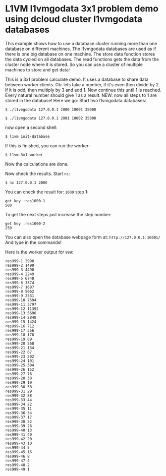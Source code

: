 L1VM l1vmgodata 3x1 problem demo using dcloud cluster l1vmgodata databases
==========================================================================
This example shows how to use a database cluster running more than one database on different machines.
The l1vmgodata databases are used as if there is one big database on one machine.
The store data function stores the data cycled on all databases.
The read functions gets the data from the cluster node where it is stored.
So you can use a cluster of multiple machines to store and get data! <br>

This is a 3x1 problem calculate demo.
It uses a database to share data between worker clients.
Ok: lets take a number, if it's even then divide by 2.
If it is odd, then multiply by 3 and add 1.
Now continue this until 1 is reached.
Every natural number should give 1 as a result.
NEW: now all steps to 1 are stored in the database!
Here we go:
Start two l1vmgodata databases:

```
$ ./l1vmgodata 127.0.0.1 2000 10001 35000
```

```
$ ./l1vmgodata 127.0.0.1 2001 10002 35000
```

now open a second shell:

```
$ l1vm init-database 
```

If this is finished, you can run the worker:

```
$ l1vm 3x1-worker
```

Now the calculations are done.

Now check the results. Start ```nc```:

```
$ nc 127.0.0.1 2000
```

You can check the result for: ```1000``` step 1:

```
get key :res1000-1
500
```

To get the next steps just increase the step number:

```
get key :res1000-2
250
```

You can also open the database webpage form at: ```http://127.0.0.1:10001/```
And type in the commands!

Here is the worker output for ```999```:

```
res999-1 2998
res999-2 1499
res999-3 4498
res999-4 2249
res999-5 6748
res999-6 3374
res999-7 1687
res999-8 5062
res999-9 2531
res999-10 7594
res999-11 3797
res999-12 11392
res999-13 5696
res999-14 2848
res999-15 1424
res999-16 712
res999-17 356
res999-18 178
res999-19 89
res999-20 268
res999-21 134
res999-22 67
res999-23 202
res999-24 101
res999-25 304
res999-26 152
res999-27 76
res999-28 38
res999-29 19
res999-30 58
res999-31 29
res999-32 88
res999-33 44
res999-34 22
res999-35 11
res999-36 34
res999-37 17
res999-38 52
res999-39 26
res999-40 13
res999-41 40
res999-42 20
res999-43 10
res999-44 5
res999-45 16
res999-46 8
res999-47 4
res999-48 2
res999-49 1
```
